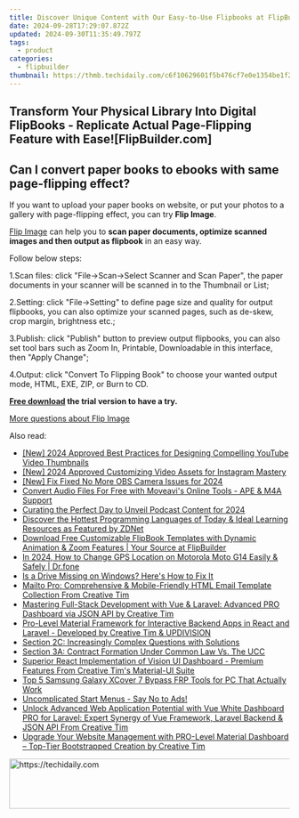 ```yaml
---
title: Discover Unique Content with Our Easy-to-Use Flipbooks at FlipBuilder.com!
date: 2024-09-28T17:29:07.872Z
updated: 2024-09-30T11:35:49.797Z
tags:
  - product
categories:
  - flipbuilder
thumbnail: https://thmb.techidaily.com/c6f10629601f5b476cf7e0e1354be1f20022809935827a3c46079f0bf9d4fd5b.jpg
---
```


## Transform Your Physical Library Into Digital FlipBooks - Replicate Actual Page-Flipping Feature with Ease![FlipBuilder.com]

## Can I convert paper books to ebooks with same page-flipping effect?

If you want to upload your paper books on website, or put your photos to a gallery with page-flipping effect, you can try **Flip Image**. 

[Flip Image](https://tools.techidaily.com/flipbuilder/products/) can help you to **scan paper documents, optimize scanned images and then output as flipbook** in an easy way.

Follow below steps:

1.Scan files: click "File->Scan->Select Scanner and Scan Paper", the paper documents in your scanner will be scanned in to the Thumbnail or List;

2.Setting: click "File->Setting" to define page size and quality for output flipbooks, you can also optimize your scanned pages, such as de-skew, crop margin, brightness etc.;

3.Publish: click "Publish" button to preview output flipbooks, you can also set tool bars such as Zoom In, Printable, Downloadable in this interface, then "Apply Change";

4.Output: click "Convert To Flipping Book" to choose your wanted output mode, HTML, EXE, ZIP, or Burn to CD.

**[Free download](https://tools.techidaily.com/flipbuilder/products/) the trial version to have a try.** 

[More questions about Flip Image](https://tools.techidaily.com/flipbuilder/products/)

<ins class="adsbygoogle"
     style="display:block"
     data-ad-format="autorelaxed"
     data-ad-client="ca-pub-7571918770474297"
     data-ad-slot="1223367746"></ins>

<ins class="adsbygoogle"
     style="display:block"
     data-ad-client="ca-pub-7571918770474297"
     data-ad-slot="8358498916"
     data-ad-format="auto"
     data-full-width-responsive="true"></ins>

<span class="atpl-alsoreadstyle">Also read:</span>
<div><ul>
<li><a href="https://youtube-lab.techidaily.com/024-approved-best-practices-for-designing-compelling-youtube-video-thumbnails/"><u>[New] 2024 Approved Best Practices for Designing Compelling YouTube Video Thumbnails</u></a></li>
<li><a href="https://instagram-clips.techidaily.com/new-2024-approved-customizing-video-assets-for-instagram-mastery/"><u>[New] 2024 Approved Customizing Video Assets for Instagram Mastery</u></a></li>
<li><a href="https://desktop-recording.techidaily.com/new-fix-fixed-no-more-obs-camera-issues-for-2024/"><u>[New] Fix Fixed No More OBS Camera Issues for 2024</u></a></li>
<li><a href="https://tech-revival.techidaily.com/convert-audio-files-for-free-with-moveavis-online-tools-ape-and-m4a-support/"><u>Convert Audio Files For Free with Moveavi's Online Tools - APE & M4A Support</u></a></li>
<li><a href="https://fox-glue.techidaily.com/curating-the-perfect-day-to-unveil-podcast-content-for-2024/"><u>Curating the Perfect Day to Unveil Podcast Content for 2024</u></a></li>
<li><a href="https://app-tips.techidaily.com/discover-the-hottest-programming-languages-of-today-and-ideal-learning-resources-as-featured-by-zdnet/"><u>Discover the Hottest Programming Languages of Today & Ideal Learning Resources as Featured by ZDNet</u></a></li>
<li><a href="https://discover-cheats.techidaily.com/download-free-customizable-flipbook-templates-with-dynamic-animation-and-zoom-features-your-source-at-flipbuilder/"><u>Download Free Customizable FlipBook Templates with Dynamic Animation & Zoom Features | Your Source at FlipBuilder</u></a></li>
<li><a href="https://location-social.techidaily.com/in-2024-how-to-change-gps-location-on-motorola-moto-g14-easily-and-safely-drfone-by-drfone-virtual-android/"><u>In 2024, How to Change GPS Location on Motorola Moto G14 Easily & Safely | Dr.fone</u></a></li>
<li><a href="https://win11.techidaily.com/is-a-drive-missing-on-windows-heres-how-to-fix-it/"><u>Is a Drive Missing on Windows? Here's How to Fix It</u></a></li>
<li><a href="https://discover-cheats.techidaily.com/mailto-pro-comprehensive-and-mobile-friendly-html-email-template-collection-from-creative-tim/"><u>Mailto Pro: Comprehensive & Mobile-Friendly HTML Email Template Collection From Creative Tim</u></a></li>
<li><a href="https://discover-cheats.techidaily.com/mastering-full-stack-development-with-vue-and-laravel-advanced-pro-dashboard-via-json-api-by-creative-tim/"><u>Mastering Full-Stack Development with Vue & Laravel: Advanced PRO Dashboard via JSON API by Creative Tim</u></a></li>
<li><a href="https://discover-cheats.techidaily.com/pro-level-material-framework-for-interactive-backend-apps-in-react-and-laravel-developed-by-creative-tim-and-updivision/"><u>Pro-Level Material Framework for Interactive Backend Apps in React and Laravel - Developed by Creative Tim & UPDIVISION</u></a></li>
<li><a href="https://discover-cheats.techidaily.com/section-2c-increasingly-complex-questions-with-solutions/"><u>Section 2C: Increasingly Complex Questions with Solutions</u></a></li>
<li><a href="https://discover-cheats.techidaily.com/section-3a-contract-formation-under-common-law-vs-the-ucc/"><u>Section 3A: Contract Formation Under Common Law Vs. The UCC</u></a></li>
<li><a href="https://discover-cheats.techidaily.com/superior-react-implementation-of-vision-ui-dashboard-premium-features-from-creative-tims-material-ui-suite/"><u>Superior React Implementation of Vision UI Dashboard - Premium Features From Creative Tim's Material-UI Suite</u></a></li>
<li><a href="https://bypass-frp.techidaily.com/top-5-samsung-galaxy-xcover-7-bypass-frp-tools-for-pc-that-actually-work-by-drfone-android/"><u>Top 5 Samsung Galaxy XCover 7 Bypass FRP Tools for PC That Actually Work</u></a></li>
<li><a href="https://win11-tips.techidaily.com/1719328507288-uncomplicated-start-menus-say-no-to-ads/"><u>Uncomplicated Start Menus - Say No to Ads!</u></a></li>
<li><a href="https://discover-cheats.techidaily.com/unlock-advanced-web-application-potential-with-vue-white-dashboard-pro-for-laravel-expert-synergy-of-vue-framework-laravel-backend-and-json-api-from-creativ4/"><u>Unlock Advanced Web Application Potential with Vue White Dashboard PRO for Laravel: Expert Synergy of Vue Framework, Laravel Backend & JSON API From Creative Tim</u></a></li>
<li><a href="https://discover-cheats.techidaily.com/upgrade-your-website-management-with-pro-level-material-dashboard-top-tier-bootstrapped-creation-by-creative-tim/"><u>Upgrade Your Website Management with PRO-Level Material Dashboard – Top-Tier Bootstrapped Creation by Creative Tim</u></a></li>
</ul></div>

<!-- affiliate ads begin -->
<a href="https://aligracehair.sjv.io/c/5597632/2087239/19272" target="_top" id="2087239">
  <img src="//a.impactradius-go.com/display-ad/19272-2087239" border="0" alt="https://techidaily.com" width="728" height="90"/>
</a>
<img height="0" width="0" src="https://aligracehair.sjv.io/i/5597632/2087239/19272" style="position:absolute;visibility:hidden;" border="0" />
<!-- affiliate ads end -->

